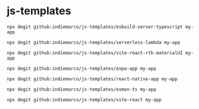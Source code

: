 # js-templates

`npx degit github:indiemarco/js-templates/esbuild-server-typescript my-app`

`npx degit github:indiemarco/js-templates/serverless-lambda my-app`

`npx degit github:indiemarco/js-templates/vite-react-rtk-materialUI my-app`

`npx degit github:indiemarco/js-templates/expo-app my-app`

`npx degit github:indiemarco/js-templates/react-native-app my-app`

`npx degit github:indiemarco/js-templates/esmon-ts my-app`

`npx degit github:indiemarco/js-templates/vite-react my-app`

